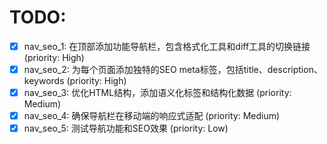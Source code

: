 # TODO:

- [x] nav_seo_1: 在顶部添加功能导航栏，包含格式化工具和diff工具的切换链接 (priority: High)
- [x] nav_seo_2: 为每个页面添加独特的SEO meta标签，包括title、description、keywords (priority: High)
- [x] nav_seo_3: 优化HTML结构，添加语义化标签和结构化数据 (priority: Medium)
- [x] nav_seo_4: 确保导航栏在移动端的响应式适配 (priority: Medium)
- [x] nav_seo_5: 测试导航功能和SEO效果 (priority: Low)
